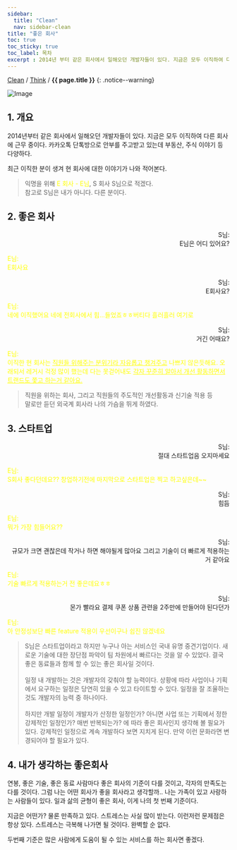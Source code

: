 ```yaml
---
sidebar:
  title: "Clean"
  nav: sidebar-clean
title: "좋은 회사"
toc: true
toc_sticky: true
toc_label: 목차
excerpt : 2014년 부터 같은 회사에서 일해오던 개발자들이 있다. 지금은 모두 이직하여 다른 회사에 근무 중이다.
---
```

[Clean](/clean/) / [Think](/clean/think/) / **{{ page.title }}**
{: .notice--warning}


![Image](https://img1.daumcdn.net/thumb/R800x0/?scode=mtistory2&fname=https%3A%2F%2Fblog.kakaocdn.net%2Fdn%2FbGsagB%2FbtqCuZdk6ct%2FMGeIk9WGpBcJpUuTkZ4Jnk%2Fimg.jpg)
## 1. 개요
2014년부터 같은 회사에서 일해오던 개발자들이 있다. 지금은 모두 이직하여 다른 회사에 근무 중이다.
카카오톡 단톡방으로 안부를 주고받고 있는데 부동산, 주식 이야기 등 다양하다.

최근 이직한 분이 생겨 현 회사에 대한 이야기가 나와 적어본다.

>익명을 위해 <span style="color:yellow">E 회사 - E님</span>, S 회사 S님으로 적겠다.<br/>참고로 S님은 내가 아니다. 다른 분이다.

## 2. 좋은 회사

<div style="text-align: right">S님:<br/>
E님은 어디 있어요?</div>

<span style="color:yellow">E님:<br/>
E회사요</span>

<div style="text-align: right">S님:<br/>
E회사요?</div>

<span style="color:yellow">E님:<br/>
네에 이직했어요
네에 전회사에서 힘...들었죠ㅎㅎ버티다 흘러흘러 여기로</span>

<div style="text-align: right">S님:<br/>
거긴 어때요?</div>

<span style="color:yellow">E님:<br/>
이직한 현 회사는 <u>직원들 위해주는 분위기라 자유롭고 챙겨주고</u> 나쁘지 않은듯해요.
오래되서 레거시 걱정 많이 했는데 다는 못걷어내도 <u>각자 꾸준히 알아서 개선 활동하면서 트랜드도 쫓고 하는거 같아요.</u></span>

>직원을 위하는 회사, 그리고 직원들의 주도적인 개선활동과 신기술 적용 등<br/>
말로만 듣던 외국계 회사라 나의 가슴을 뛰게 하였다.<br/>

## 3. 스타트업

<div style="text-align: right">S님:<br/>
절대 스타트업음 오지마세요</div>

<span style="color:yellow">E님:<br/>
S회사 좋다던데요?? 창업하기전에 마지막으로 스타트업은 찍고 하고싶은데~~</span>

<div style="text-align: right">S님:<br/>
힘듬</div>

<span style="color:yellow">E님:<br/>
뭐가 가장 힘들어요??</span>

<div style="text-align: right">S님:<br/>
규모가 크면 괜찮은데 작거나 하면 해야될게 많아요 그리고 기술이 더 빠르게 적용하는거 같아요</div>

<span style="color:yellow">E님:<br/>
기술 빠르게 적용하는거 전 좋은데요ㅎㅎ</span>

<div style="text-align: right">S님:<br/>
몬가 빨라요 결제 쿠폰 상품 관련을 2주만에 만들어야 된다던가</div>

<span style="color:yellow">E님:<br/>
아 안정성보단 빠른 feature 적용이 우선이구나 쉽진 않겠네요</span>

>S님은 스타트업이라고 하지만 누구나 아는 서비스인 국내 유명 중견기업이다. 새로운 기술에 대한 장단점 파악이 팀 차원에서 빠르다는 것을 알 수 있었다. 결국 좋은 동료들과 함께 할 수 있는 좋은 회사일 것이다.<br/><br/>
일정 내 개발하는 것은 개발자의 갖춰야 할 능력이다. 상황에 따라 사업이나 기획에서 요구하는 일정은 당연히 있을 수 있고 타이트할 수 있다. 일정을 잘 조율하는 것도 개발자의 능력 중 하나이다.<br/><br/>하지만 개발 일정이 개발자가 산정한 일정인가? 아니면 사업 또는 기획에서 정한 강제적인 일정인가? 매번 반복되는가? 에 따라 좋은 회사인지 생각해 볼 필요가 있다. 강제적인 일정으로 계속 개발하다 보면 지치게 된다. 만약 이런 문화라면 변경되어야 할 필요가 있다.

## 4. 내가 생각하는 좋은회사
연봉, 좋은 기술, 좋은 동료 사람마다 좋은 회사의 기준이 다를 것이고, 각자의 만족도는 다를 것이다.
그럼 나는 어떤 회사가 좋을 회사라고 생각할까.. 나는 가족이 있고 사랑하는 사람들이 있다.
일과 삶의 균형이 좋은 회사, 이게 나의 첫 번째 기준이다.

지금은 어떤가? 물론 만족하고 있다. 스트레스는 사실 많이 받는다. 이런저런 문제점은 항상 있다.
스트레스는 극복해 나가면 될 것이다. 완벽할 순 없다.

두번째 기준은 많은 사람에게 도움이 될 수 있는 서비스를 하는 회사면 좋겠다.
